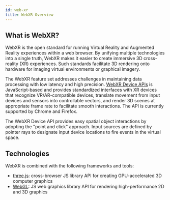 ```yaml
---
id: web-xr
title: WebXR Overview
---
```


## What is WebXR?
WebXR is the open standard for running Virtual Reality and Augmented Reality experiences within a web browser. By unifying multiple technologies into a single truth, WebXR makes it easier to create immersive 3D cross-reality (XR) experiences. Such standards facilitate 3D rendering onto hardware for imaging virtual environments or graphical imagery.

The WebXR feature set addresses challenges in maintaining data processing with low latency and high precision. [WebXR Device APIs](https://developer.mozilla.org/en-US/docs/Web/API/WebXR_Device_API) is JavaScript-based and provides standardized interfaces with XR devices that recognize VR/AR-compatible devices, translate movement from input devices and sensors into controllable vectors, and render 3D scenes at appropriate frame rate to facilitate smooth interactions. The API is currently supported by Chrome and Firefox.

The WebXR Device API provides easy spatial object interactions by adopting the "point and click" approach. Input sources are defined by pointer rays to designate input device locations to fire events in the virtual space.


## Technologies
WebXR is combined with the following frameworks and tools:
- [three.js](https://threejs.org/): cross-browser JS library API for creating GPU-accelerated 3D computer graphics
- [WebGL](https://developer.mozilla.org/en-US/docs/Web/API/WebGL_API): JS web graphics library API for rendering high-performance 2D and 3D graphics
